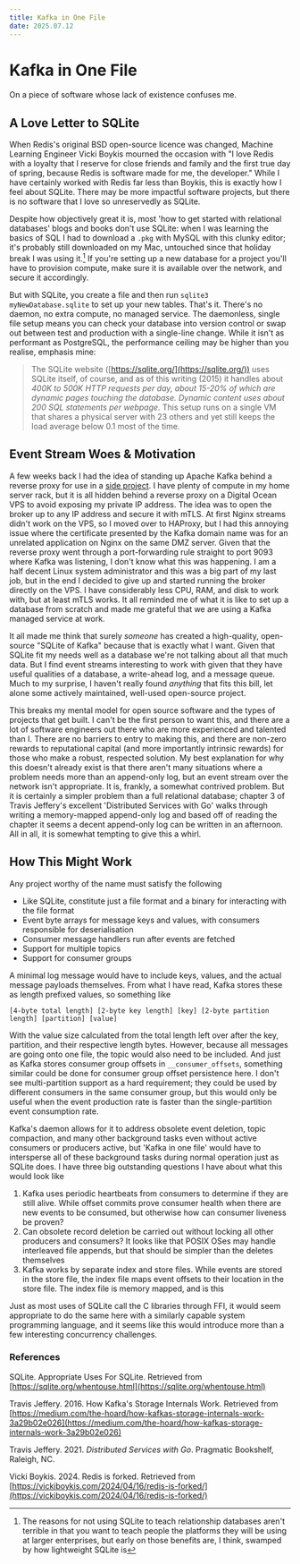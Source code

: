 ```yaml
---
title: Kafka in One File
date: 2025.07.12
---
```


# Kafka in One File

On a piece of software whose lack of existence confuses me.

## A Love Letter to SQLite

When Redis's original BSD open-source licence was changed, Machine Learning Engineer Vicki Boykis mourned the occasion with "I love Redis with a loyalty that I reserve for close friends and family and the first true day of spring, because Redis is software made for me, the developer." While I have certainly worked with Redis far less than Boykis, this is exactly how I feel about SQLite. There may be more impactful software projects, but there is no software that I love so unreservedly as SQLite.

Despite how objectively great it is, most 'how to get started with relational databases' blogs and books don't use SQLite: when I was learning the basics of SQL I had to download a `.pkg` with MySQL with this clunky editor; it's probably still downloaded on my Mac, untouched since that holiday break I was using it.[^1] If you're setting up a new database for a project you'll have to provision compute, make sure it is available over the network, and secure it accordingly.

But with SQLite, you create a file and then run `sqlite3 myNewDatabase.sqlite` to set up your new tables. That's it. There's no daemon, no extra compute, no managed service. The daemonless, single file setup means you can check your database into version control or swap out between test and production with a single-line change. While it isn't as performant as PostgreSQL, the performance ceiling may be higher than you realise, emphasis mine:

> The SQLite website ([https://sqlite.org/](https://sqlite.org/)) uses SQLite itself, of course, and as of this writing (2015) it handles about *400K to 500K HTTP requests per day, about 15-20% of which are dynamic pages touching the database. Dynamic content uses about 200 SQL statements per webpage*. This setup runs on a single VM that shares a physical server with 23 others and yet still keeps the load average below 0.1 most of the time.

## Event Stream Woes & Motivation

A few weeks back I had the idea of standing up Apache Kafka behind a reverse proxy for use in a [side project](https://github.com/eoncarlyle/januaryplayground). I have plenty of compute in my home server rack, but it is all hidden behind a reverse proxy on a Digital Ocean VPS to avoid exposing my private IP address. The idea was to open the broker up to any IP address and secure it with mTLS. At first Nginx streams didn't work on the VPS, so I moved over to HAProxy, but I had this annoying issue where the certificate presented by the Kafka domain name was for an unrelated application on Nginx on the same DMZ server. Given that the reverse proxy went through a port-forwarding rule straight to port 9093 where Kafka was listening, I don't know what this was happening. I am a half decent Linux system administrator and this was a big part of my last job, but in the end I decided to give up and started running the broker directly on the VPS. I have considerably less CPU, RAM, and disk to work with, but at least mTLS works. It all reminded me of what it is like to set up a database from scratch and made me grateful that we are using a Kafka managed service at work.

It all made me think that surely _someone_ has created a high-quality, open-source "SQLite of Kafka" because that is exactly what I want. Given that SQLite fit my needs well as a database we're not talking about all that much data. But I find event streams interesting to work with given that they have useful qualities of a database, a write-ahead log, and a message queue. Much to my surprise, I haven't really found _anything_ that fits this bill, let alone some actively maintained, well-used open-source project.

This breaks my mental model for open source software and the types of projects that get built. I can't be the first person to want this, and there are a lot of software engineers out there who are more experienced and talented than I. There are no barriers to entry to making this, and there are non-zero rewards to reputational capital (and more importantly intrinsic rewards) for those who make a robust, respected solution. My best explanation for why this doesn't already exist is that there aren't many situations where a problem needs more than an append-only log, but an event stream over the network isn't appropriate. It is, frankly, a somewhat contrived problem. But it is certainly a simpler problem than a full relational database; chapter 3 of Travis Jeffery's excellent 'Distributed Services with Go' walks through writing a memory-mapped append-only log and based off of reading the chapter it seems a decent append-only log can be written in an afternoon. All in all, it is somewhat tempting to give this a whirl.

## How This Might Work

Any project worthy of the name must satisfy the following

- Like SQLite, constitute just a file format and a binary for interacting with the file format
- Event byte arrays for message keys and values, with consumers responsible for deserialisation
- Consumer message handlers run after events are fetched
- Support for multiple topics
- Support for consumer groups

A minimal log message would have to include keys, values, and the actual message payloads themselves. From what I have read, Kafka stores these as length prefixed values, so something like

```text
[4-byte total length] [2-byte key length] [key] [2-byte partition length] [partition] [value]
```

With the value size calculated from the total length left over after the key, partition, and their respective length bytes. However, because all messages are going onto one file, the topic would also need to be included. And just as Kafka stores consumer group offsets in `__consumer_offsets`, something similar could be done for consumer group offset persistence here. I don't see multi-partition support as a hard requirement; they could be used by different consumers in the same consumer group, but this would only be useful when the event production rate is faster than the single-partition event consumption rate.

Kafka's daemon allows for it to address obsolete event deletion, topic compaction, and many other background tasks even without active consumers or producers active, but 'Kafka in one file' would have to intersperse all of these background tasks during normal operation just as SQLite does. I have three big outstanding questions I have about what this would look like

1) Kafka uses periodic heartbeats from consumers to determine if they are still alive. While offset commits prove consumer health when there are new events to be consumed, but otherwise how can consumer liveness be proven?
2) Can obsolete record deletion be carried out without locking all other producers and consumers? It looks like that POSIX OSes may handle interleaved file appends, but that should be simpler than the deletes themselves
3) Kafka works by separate index and store files. While events are stored in the store file, the index file maps event offsets to their location in the store file. The index file is memory mapped, and is this

Just as most uses of SQLite call the C libraries through FFI, it would seem appropriate to do the same here with a similarly capable system programming language, and it seems like this would introduce more than a few interesting concurrency challenges.


### References

SQLite. Appropriate Uses For SQLite. Retrieved from [https://sqlite.org/whentouse.html](https://sqlite.org/whentouse.html)

Travis Jeffery. 2016. How Kafka's Storage Internals Work. Retrieved from [https://medium.com/the-hoard/how-kafkas-storage-internals-work-3a29b02e026](https://medium.com/the-hoard/how-kafkas-storage-internals-work-3a29b02e026)

Travis Jeffery. 2021.  _Distributed Services with Go_. Pragmatic Bookshelf, Raleigh, NC.

Vicki Boykis. 2024. Redis is forked. Retrieved from [https://vickiboykis.com/2024/04/16/redis-is-forked/](https://vickiboykis.com/2024/04/16/redis-is-forked/)


[^1]: The reasons for not using SQLite to teach relationship databases aren't terrible in that you want to teach people the platforms they will be using at larger enterprises, but early on those benefits are, I think, swamped by how lightweight SQLite is

[^2]: A record schema version would also make sense but could be omitted just to get the proof-of-concept going.
